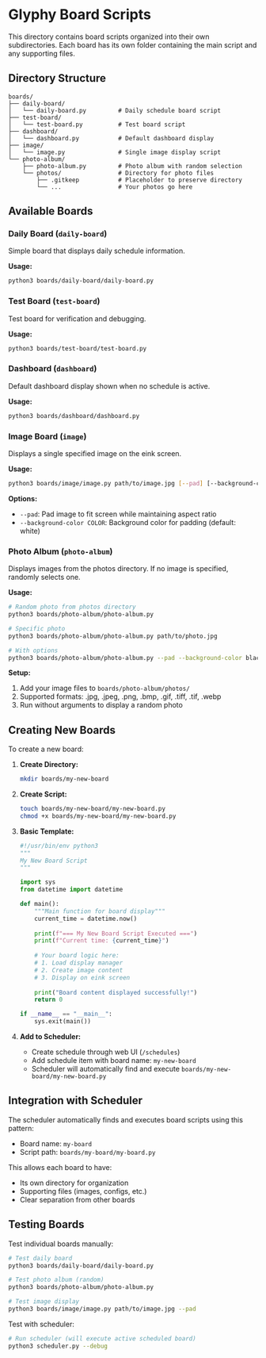 # Glyphy Board Scripts

This directory contains board scripts organized into their own subdirectories. Each board has its own folder containing the main script and any supporting files.

## Directory Structure

```
boards/
├── daily-board/
│   └── daily-board.py         # Daily schedule board script
├── test-board/
│   └── test-board.py          # Test board script  
├── dashboard/
│   └── dashboard.py           # Default dashboard display
├── image/
│   └── image.py               # Single image display script
└── photo-album/
    ├── photo-album.py         # Photo album with random selection
    └── photos/                # Directory for photo files
        ├── .gitkeep           # Placeholder to preserve directory
        └── ...                # Your photos go here
```

## Available Boards

### Daily Board (`daily-board`)
Simple board that displays daily schedule information.

**Usage:**
```bash
python3 boards/daily-board/daily-board.py
```

### Test Board (`test-board`)
Test board for verification and debugging.

**Usage:**
```bash
python3 boards/test-board/test-board.py
```

### Dashboard (`dashboard`)
Default dashboard display shown when no schedule is active.

**Usage:**
```bash
python3 boards/dashboard/dashboard.py
```

### Image Board (`image`)
Displays a single specified image on the eink screen.

**Usage:**
```bash
python3 boards/image/image.py path/to/image.jpg [--pad] [--background-color COLOR]
```

**Options:**
- `--pad`: Pad image to fit screen while maintaining aspect ratio
- `--background-color COLOR`: Background color for padding (default: white)

### Photo Album (`photo-album`)
Displays images from the photos directory. If no image is specified, randomly selects one.

**Usage:**
```bash
# Random photo from photos directory
python3 boards/photo-album/photo-album.py

# Specific photo
python3 boards/photo-album/photo-album.py path/to/photo.jpg

# With options
python3 boards/photo-album/photo-album.py --pad --background-color black
```

**Setup:**
1. Add your image files to `boards/photo-album/photos/`
2. Supported formats: .jpg, .jpeg, .png, .bmp, .gif, .tiff, .tif, .webp
3. Run without arguments to display a random photo

## Creating New Boards

To create a new board:

1. **Create Directory:**
   ```bash
   mkdir boards/my-new-board
   ```

2. **Create Script:**
   ```bash
   touch boards/my-new-board/my-new-board.py
   chmod +x boards/my-new-board/my-new-board.py
   ```

3. **Basic Template:**
   ```python
   #!/usr/bin/env python3
   """
   My New Board Script
   """
   
   import sys
   from datetime import datetime
   
   def main():
       """Main function for board display"""
       current_time = datetime.now()
       
       print(f"=== My New Board Script Executed ===")
       print(f"Current time: {current_time}")
       
       # Your board logic here:
       # 1. Load display manager
       # 2. Create image content  
       # 3. Display on eink screen
       
       print("Board content displayed successfully!")
       return 0
   
   if __name__ == "__main__":
       sys.exit(main())
   ```

4. **Add to Scheduler:**
   - Create schedule through web UI (`/schedules`)
   - Add schedule item with board name: `my-new-board`
   - Scheduler will automatically find and execute `boards/my-new-board/my-new-board.py`

## Integration with Scheduler

The scheduler automatically finds and executes board scripts using this pattern:
- Board name: `my-board`
- Script path: `boards/my-board/my-board.py`

This allows each board to have:
- Its own directory for organization
- Supporting files (images, configs, etc.)
- Clear separation from other boards

## Testing Boards

Test individual boards manually:
```bash
# Test daily board
python3 boards/daily-board/daily-board.py

# Test photo album (random)
python3 boards/photo-album/photo-album.py

# Test image display
python3 boards/image/image.py path/to/image.jpg --pad
```

Test with scheduler:
```bash
# Run scheduler (will execute active scheduled board)
python3 scheduler.py --debug
``` 